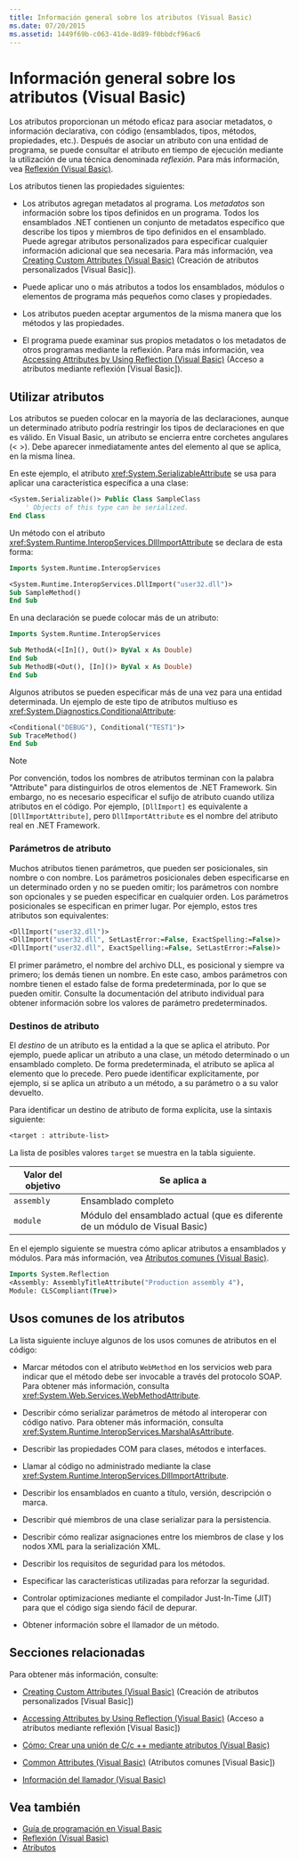 ```yaml
---
title: Información general sobre los atributos (Visual Basic)
ms.date: 07/20/2015
ms.assetid: 1449f69b-c063-41de-8d89-f0bbdcf96ac6
---
```

# <a name="attributes-overview-visual-basic"></a>Información general sobre los atributos (Visual Basic)
Los atributos proporcionan un método eficaz para asociar metadatos, o información declarativa, con código (ensamblados, tipos, métodos, propiedades, etc.). Después de asociar un atributo con una entidad de programa, se puede consultar el atributo en tiempo de ejecución mediante la utilización de una técnica denominada *reflexión*. Para más información, vea [Reflexión (Visual Basic)](../../../../visual-basic/programming-guide/concepts/reflection.md).  
  
 Los atributos tienen las propiedades siguientes:  
  
-   Los atributos agregan metadatos al programa. Los *metadatos* son información sobre los tipos definidos en un programa. Todos los ensamblados .NET contienen un conjunto de metadatos específico que describe los tipos y miembros de tipo definidos en el ensamblado. Puede agregar atributos personalizados para especificar cualquier información adicional que sea necesaria. Para más información, vea [Creating Custom Attributes (Visual Basic)](../../../../visual-basic/programming-guide/concepts/attributes/creating-custom-attributes.md) (Creación de atributos personalizados [Visual Basic]).  
  
-   Puede aplicar uno o más atributos a todos los ensamblados, módulos o elementos de programa más pequeños como clases y propiedades.  
  
-   Los atributos pueden aceptar argumentos de la misma manera que los métodos y las propiedades.  
  
-   El programa puede examinar sus propios metadatos o los metadatos de otros programas mediante la reflexión. Para más información, vea [Accessing Attributes by Using Reflection (Visual Basic)](../../../../visual-basic/programming-guide/concepts/attributes/accessing-attributes-by-using-reflection.md) (Acceso a atributos mediante reflexión [Visual Basic]).  
  
## <a name="using-attributes"></a>Utilizar atributos  
 Los atributos se pueden colocar en la mayoría de las declaraciones, aunque un determinado atributo podría restringir los tipos de declaraciones en que es válido. En Visual Basic, un atributo se encierra entre corchetes angulares (\< >). Debe aparecer inmediatamente antes del elemento al que se aplica, en la misma línea.  
  
 En este ejemplo, el atributo <xref:System.SerializableAttribute> se usa para aplicar una característica específica a una clase:  
  
```vb  
<System.Serializable()> Public Class SampleClass  
    ' Objects of this type can be serialized.  
End Class  
```  
  
 Un método con el atributo <xref:System.Runtime.InteropServices.DllImportAttribute> se declara de esta forma:  
  
```vb  
Imports System.Runtime.InteropServices  
```  
  
```vb  
<System.Runtime.InteropServices.DllImport("user32.dll")>   
Sub SampleMethod()  
End Sub  
```  
  
 En una declaración se puede colocar más de un atributo:  
  
```vb  
Imports System.Runtime.InteropServices  
```  
  
```vb  
Sub MethodA(<[In](), Out()> ByVal x As Double)  
End Sub  
Sub MethodB(<Out(), [In]()> ByVal x As Double)  
End Sub  
```  
  
 Algunos atributos se pueden especificar más de una vez para una entidad determinada. Un ejemplo de este tipo de atributos multiuso es <xref:System.Diagnostics.ConditionalAttribute>:  
  
```vb  
<Conditional("DEBUG"), Conditional("TEST1")>   
Sub TraceMethod()  
End Sub  
```  
  
> [!NOTE]
>  Por convención, todos los nombres de atributos terminan con la palabra "Attribute" para distinguirlos de otros elementos de .NET Framework. Sin embargo, no es necesario especificar el sufijo de atributo cuando utiliza atributos en el código. Por ejemplo, `[DllImport]` es equivalente a `[DllImportAttribute]`, pero `DllImportAttribute` es el nombre del atributo real en .NET Framework.  
  
### <a name="attribute-parameters"></a>Parámetros de atributo  
 Muchos atributos tienen parámetros, que pueden ser posicionales, sin nombre o con nombre. Los parámetros posicionales deben especificarse en un determinado orden y no se pueden omitir; los parámetros con nombre son opcionales y se pueden especificar en cualquier orden. Los parámetros posicionales se especifican en primer lugar. Por ejemplo, estos tres atributos son equivalentes:  
  
```vb  
<DllImport("user32.dll")>  
<DllImport("user32.dll", SetLastError:=False, ExactSpelling:=False)>  
<DllImport("user32.dll", ExactSpelling:=False, SetLastError:=False)>  
```  
  
 El primer parámetro, el nombre del archivo DLL, es posicional y siempre va primero; los demás tienen un nombre. En este caso, ambos parámetros con nombre tienen el estado false de forma predeterminada, por lo que se pueden omitir. Consulte la documentación del atributo individual para obtener información sobre los valores de parámetro predeterminados.  
  
### <a name="attribute-targets"></a>Destinos de atributo  
 El *destino* de un atributo es la entidad a la que se aplica el atributo. Por ejemplo, puede aplicar un atributo a una clase, un método determinado o un ensamblado completo. De forma predeterminada, el atributo se aplica al elemento que lo precede. Pero puede identificar explícitamente, por ejemplo, si se aplica un atributo a un método, a su parámetro o a su valor devuelto.  
  
 Para identificar un destino de atributo de forma explícita, use la sintaxis siguiente:  
  
```vb  
<target : attribute-list>  
```  
  
 La lista de posibles valores `target` se muestra en la tabla siguiente.  
  
|Valor del objetivo|Se aplica a|  
|------------------|----------------|  
|`assembly`|Ensamblado completo|  
|`module`|Módulo del ensamblado actual (que es diferente de un módulo de Visual Basic)|  
  
 En el ejemplo siguiente se muestra cómo aplicar atributos a ensamblados y módulos. Para más información, vea [Atributos comunes (Visual Basic)](../../../../visual-basic/programming-guide/concepts/attributes/common-attributes.md).  
  
```vb  
Imports System.Reflection  
<Assembly: AssemblyTitleAttribute("Production assembly 4"),   
Module: CLSCompliant(True)>   
```  
  
## <a name="common-uses-for-attributes"></a>Usos comunes de los atributos  
 La lista siguiente incluye algunos de los usos comunes de atributos en el código:  
  
-   Marcar métodos con el atributo `WebMethod` en los servicios web para indicar que el método debe ser invocable a través del protocolo SOAP. Para obtener más información, consulta <xref:System.Web.Services.WebMethodAttribute>.  
  
-   Describir cómo serializar parámetros de método al interoperar con código nativo. Para obtener más información, consulta <xref:System.Runtime.InteropServices.MarshalAsAttribute>.  
  
-   Describir las propiedades COM para clases, métodos e interfaces.  
  
-   Llamar al código no administrado mediante la clase <xref:System.Runtime.InteropServices.DllImportAttribute>.  
  
-   Describir los ensamblados en cuanto a título, versión, descripción o marca.  
  
-   Describir qué miembros de una clase serializar para la persistencia.  
  
-   Describir cómo realizar asignaciones entre los miembros de clase y los nodos XML para la serialización XML.  
  
-   Describir los requisitos de seguridad para los métodos.  
  
-   Especificar las características utilizadas para reforzar la seguridad.  
  
-   Controlar optimizaciones mediante el compilador Just-In-Time (JIT) para que el código siga siendo fácil de depurar.  
  
-   Obtener información sobre el llamador de un método.  
  
## <a name="related-sections"></a>Secciones relacionadas  
 Para obtener más información, consulte:  
  
-   [Creating Custom Attributes (Visual Basic)](../../../../visual-basic/programming-guide/concepts/attributes/creating-custom-attributes.md) (Creación de atributos personalizados [Visual Basic])  
  
-   [Accessing Attributes by Using Reflection (Visual Basic)](../../../../visual-basic/programming-guide/concepts/attributes/accessing-attributes-by-using-reflection.md) (Acceso a atributos mediante reflexión [Visual Basic])  
  
-   [Cómo: Crear una unión de C/c ++ mediante atributos (Visual Basic)](../../../../visual-basic/programming-guide/concepts/attributes/how-to-create-a-c-cpp-union-by-using-attributes.md)  
  
-   [Common Attributes (Visual Basic)](../../../../visual-basic/programming-guide/concepts/attributes/common-attributes.md) (Atributos comunes [Visual Basic])  
  
-   [Información del llamador (Visual Basic)](../../../../visual-basic/programming-guide/concepts/caller-information.md)  
  
## <a name="see-also"></a>Vea también
- [Guía de programación en Visual Basic](../../../../visual-basic/programming-guide/index.md)
- [Reflexión (Visual Basic)](../../../../visual-basic/programming-guide/concepts/reflection.md)
- [Atributos](../../../../standard/attributes/index.md)
